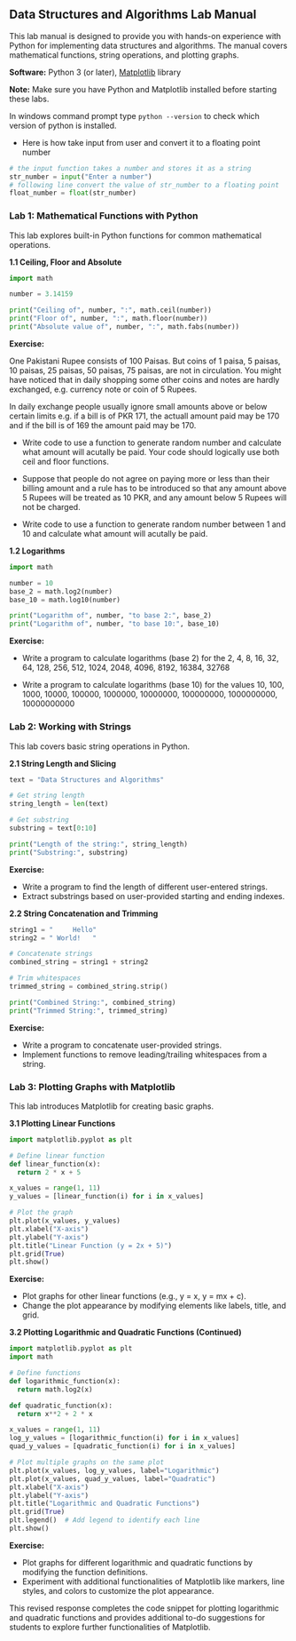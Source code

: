 ## Data Structures and Algorithms Lab Manual

This lab manual is designed to provide you with hands-on experience with Python for implementing data structures and algorithms. The manual covers mathematical functions, string operations, and plotting graphs.

**Software:** Python 3 (or later), [Matplotlib](https://matplotlib.org/) library

**Note:** Make sure you have Python and Matplotlib installed before starting these labs.

In windows command prompt type `python --version` to check which version of python is installed.

- Here is how take input from user and convert it to a floating point number

```python
# the input function takes a number and stores it as a string
str_number = input("Enter a number")
# following line convert the value of str_number to a floating point
float_number = float(str_number)
``` 

### Lab 1: Mathematical Functions with Python

This lab explores built-in Python functions for common mathematical operations.

**1.1  Ceiling, Floor and Absolute**

```python
import math

number = 3.14159

print("Ceiling of", number, ":", math.ceil(number))
print("Floor of", number, ":", math.floor(number))
print("Absolute value of", number, ":", math.fabs(number))
```

**Exercise:**

One Pakistani Rupee consists of 100 Paisas. But coins of 1 paisa, 5 paisas, 10 paisas, 25 paisas, 50 paisas, 75 paisas, are not in circulation. You might have noticed that in daily shopping some other coins and notes are hardly exchanged, e.g. currency note or coin of 5 Rupees. 

In daily exchange people usually ignore small amounts above or below certain limits e.g. if a bill is of PKR 171, the actuall amount paid may be 170 and if the bill is of 169 the amount paid may be 170. 

* Write code to use a function to generate random number and calculate what amount will acutally be paid. Your code should logically use both ceil and floor functions.

- Suppose that people do not agree on paying more or less than their billing amount and a rule has to be introduced so that any amount above 5 Rupees will be treated as 10 PKR, and any amount below 5 Rupees will not be charged.

* Write code to use a function to generate random number between 1 and 10 and calculate what amount will acutally be paid. 

**1.2 Logarithms**

```python
import math

number = 10
base_2 = math.log2(number)
base_10 = math.log10(number)

print("Logarithm of", number, "to base 2:", base_2)
print("Logarithm of", number, "to base 10:", base_10)
```

**Exercise:**

*  Write a program to calculate logarithms (base 2) for the 2, 4, 8, 16, 32, 64, 128, 256, 512, 1024, 2048, 4096, 8192, 16384, 32768

* Write a program to calculate logarithms (base 10) for the values 10, 100, 1000, 10000, 100000, 1000000, 10000000, 100000000, 1000000000, 10000000000

### Lab 2: Working with Strings

This lab covers basic string operations in Python.

**2.1 String Length and Slicing**

```python
text = "Data Structures and Algorithms"

# Get string length
string_length = len(text)

# Get substring
substring = text[0:10] 

print("Length of the string:", string_length)
print("Substring:", substring)
```

**Exercise:**

* Write a program to find the length of different user-entered strings.
* Extract substrings based on user-provided starting and ending indexes.


**2.2 String Concatenation and Trimming**

```python
string1 = "     Hello"
string2 = " World!   "

# Concatenate strings
combined_string = string1 + string2

# Trim whitespaces
trimmed_string = combined_string.strip()

print("Combined String:", combined_string)
print("Trimmed String:", trimmed_string)
```

**Exercise:**

* Write a program to concatenate user-provided strings.
*  Implement functions to remove leading/trailing whitespaces from a string.


### Lab 3: Plotting Graphs with Matplotlib

This lab introduces Matplotlib for creating basic graphs.

**3.1 Plotting Linear Functions**

```python
import matplotlib.pyplot as plt

# Define linear function
def linear_function(x):
  return 2 * x + 5

x_values = range(1, 11)
y_values = [linear_function(i) for i in x_values]

# Plot the graph
plt.plot(x_values, y_values)
plt.xlabel("X-axis")
plt.ylabel("Y-axis")
plt.title("Linear Function (y = 2x + 5)")
plt.grid(True)
plt.show()
```

**Exercise:**

* Plot graphs for other linear functions (e.g., y = x, y = mx + c).
* Change the plot appearance by modifying elements like labels, title, and grid.

**3.2 Plotting Logarithmic and Quadratic Functions (Continued)**

```python
import matplotlib.pyplot as plt
import math

# Define functions
def logarithmic_function(x):
  return math.log2(x)

def quadratic_function(x):
  return x**2 + 2 * x

x_values = range(1, 11)
log_y_values = [logarithmic_function(i) for i in x_values]
quad_y_values = [quadratic_function(i) for i in x_values]

# Plot multiple graphs on the same plot
plt.plot(x_values, log_y_values, label="Logarithmic")
plt.plot(x_values, quad_y_values, label="Quadratic")
plt.xlabel("X-axis")
plt.ylabel("Y-axis")
plt.title("Logarithmic and Quadratic Functions")
plt.grid(True)
plt.legend()  # Add legend to identify each line
plt.show()
```

**Exercise:**

*  Plot graphs for different logarithmic and quadratic functions by modifying the function definitions.
*  Experiment with additional functionalities of Matplotlib like markers, line styles, and colors to customize the plot appearance.


This revised response completes the code snippet for plotting logarithmic and quadratic functions and provides additional to-do suggestions for students to explore further functionalities of Matplotlib.